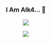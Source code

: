 <p align="center">
  <h3 align="center">I Am Alk4... 👋</h3>
</p>

<p align="center">
  <img src="https://readme-typing-svg.herokuapp.com?font=Secular+One&color=00F5FF&center=true&vCenter=true&lines=Soy+Alk4%2C+es+un+gusto+tenerte+aqui...;Programador+de+Python%2C+Javascript%2C+more;Sera+un+gusto+hablar+contigo%2C+contactame">
</p>

<p align="center">
  <img src="https://komarev.com/ghpvc/?username=Alk4Sec&color=white&style=flat-square">
</p>
